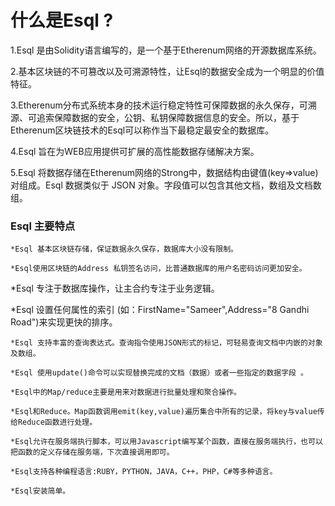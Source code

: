 什么是Esql ?
==============

   1.Esql 是由Solidity语言编写的，是一个基于Etherenum网络的开源数据库系统。

   2.基本区块链的不可篡改以及可溯源特性，让Esql的数据安全成为一个明显的价值特征。

   3.Etherenum分布式系统本身的技术运行稳定特性可保障数据的永久保存，可溯源、可追索保障数据的安全，公钥、私钥保障数据信息的安全。所以，基于Etherenum区块链技术的Esql可以称作当下最稳定最安全的数据库。

   4.Esql 旨在为WEB应用提供可扩展的高性能数据存储解决方案。

   5.Esql 将数据存储在Etherenum网络的Strong中，数据结构由键值(key=>value)对组成。Esql 数据类似于 JSON 对象。字段值可以包含其他文档，数组及文档数组。


### Esql 主要特点

    *Esql 基本区块链存储，保证数据永久保存，数据库大小没有限制。

    *Esql使用区块链的Address 私钥签名访问，比普通数据库的用户名密码访问更加安全。

   *Esql 专注于数据库操作，让主合约专注于业务逻辑。

   *Esql 设置任何属性的索引 (如：FirstName="Sameer",Address="8 Gandhi Road")来实现更快的排序。

    *Esql 支持丰富的查询表达式。查询指令使用JSON形式的标记，可轻易查询文档中内嵌的对象及数组。

    *Esql 使用update()命令可以实现替换完成的文档（数据）或者一些指定的数据字段 。

    *Esql中的Map/reduce主要是用来对数据进行批量处理和聚合操作。

    *Esql和Reduce。Map函数调用emit(key,value)遍历集合中所有的记录，将key与value传给Reduce函数进行处理。

    *Esql允许在服务端执行脚本，可以用Javascript编写某个函数，直接在服务端执行，也可以把函数的定义存储在服务端，下次直接调用即可。

    *Esql支持各种编程语言:RUBY，PYTHON，JAVA，C++，PHP，C#等多种语言。

    *Esql安装简单。

